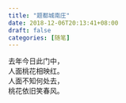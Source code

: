 ```yaml
---
title: "题都城南庄"
date: 2018-12-06T20:13:41+08:00
draft: false
categories: [随笔]
---
```

去年今日此门中，  
人面桃花相映红。  
人面不知何处去，  
桃花依旧笑春风。  

